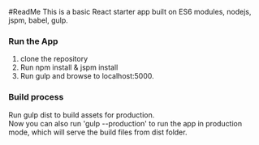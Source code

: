 #ReadMe
This is a basic React starter app built on ES6 modules, nodejs, jspm, babel, gulp.

### Run the App
1. clone the repository
2. Run npm install & jspm install
3. Run gulp and browse to localhost:5000.

### Build process
Run gulp dist to build assets for production.  
Now you can also run 'gulp --production' to run the app in production mode, which will serve the build files from dist folder.
